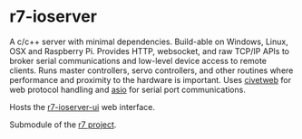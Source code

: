 # r7-ioserver
A c/c++ server with minimal dependencies. Build-able on Windows, Linux, OSX and Raspberry Pi. Provides HTTP, websocket, and raw TCP/IP APIs to broker serial communications and low-level device access to remote clients.  Runs master controllers, servo controllers, and other routines where performance and proximity to the hardware is important.  Uses [civetweb](https://github.com/civetweb/civetweb) for web protocol handling and [asio](https://think-async.com/) for serial port communications.
 
Hosts the [r7-ioserver-ui](https://github.com/kaliatech/r7-ioserver-ui) web interface. 

Submodule of the [r7 project](https://github.com/kaliatech/r7).
